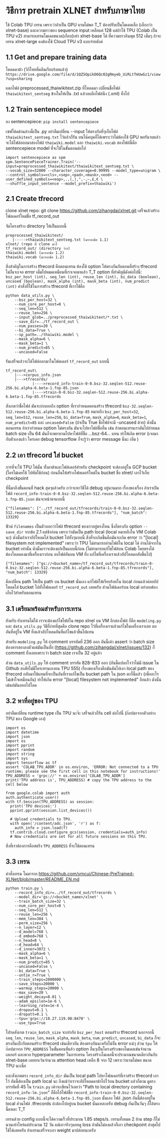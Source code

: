 # วิธีการ pretrain XLNET สำหรับภาษาไทย

ใช้ Colab TPU เทรน เพราะว่าถ้าเป็น GPU แรมไม่พอ T_T ต้องปรับเป็นโมเดลเล็ก (เล็กกว่า xlnet-base) และความยาวของ sequence input เหลือแค่ 128
แต่ถ้าใช้ TPU (Colab เป็น TPU v2) สามารถเทรนโมเดลขนาด(เกือบ)เท่า xlnet-base ได้ ที่ความยาวอินพุต 512 เต็มๆ ถ้าจะเทรน xlnet-large คงต้องใช้ Cloud TPU v3 แบบจ่ายตังค์

## 1.1 Get and prepare training data

โหลดดาต้า (วิกิไทยที่คลีนเรียบร้อยแล้ว) `https://drive.google.com/file/d/1QZSOpikO6Qc02gRmyeb_UiRLtTmUwGz1/view?usp=sharing`

แตกไฟล์ preprocessed_thaiwikitext.zip ที่โหลดมา เปลี่ยนชื่อไฟล์ `thaiwikitext_sentseg` ข้างในให้เป็น .txt แล้วลบอีกไฟล์นึง (.xml) ทิ้งไป

## 1.2 Train sentencepiece model

ลง sentencepiece: `pip install sentencepiece`

เซฟโค้ดด้านล่างนี้เป็น .py อย่าลืมเปลี่ยน --input ให้ตรงกับที่ๆเก็บไฟล์ `thaiwikitext_sentseg.txt` ไว้แล้วก็รัน บนโน๊คบุคก็ได้เพราะว่าไม่ต้องใช้ GPU พอรันจบแล้วจะได้ไฟล์ออกมาสองไฟล์ `thaiwiki.model` และ `thaiwiki.vocab` สองไฟล์นี้คือ sentencepiece model ที่จะใช้ในขั้นตอนต่อไป
```
import sentencepiece as spm
spm.SentencePieceTrainer.Train('--input=preprocessed_thaiwikitext/thaiwikitext_sentseg.txt \
--vocab_size=32000 --character_coverage=0.99995 --model_type=unigram \
--control_symbols=<cls>,<sep>,<pad>,<mask>,<eod> --user_defined_symbols=<eop>,.,(,),",-,–,£,€ \
--shuffle_input_sentence --model_prefix=thaiwiki')
```
## 2.1 Create tfrecord

clone xlnet repo: git clone https://github.com/zihangdai/xlnet.git เสร็จแล้วสร้างโฟลเดอร์ใหม่ชื่อ tf_record_out

จัดโครงสร้าง directory ให้เป็นแบบนี้

```
preprocessed_thaiwikitext/
   |----->thaiwikitext_sentseg.txt (มาจากข้อ 1.1)
xlnet/ (repo ที่ clone มา)
tf_record_out/ (directory ว่าง)
thaiwiki.model (มาจากข้อ 1.2)
thaiwiki.vocab (มาจากข้อ 1.2)
```

สิ่งสำคัญในการสร้าง tfrecord คือตอนเทรน ต้องใช้ option ให้ตรงกันกับตอนที่สร้าง tfrecord ไม่งั้นจะเจอ error เต็มไปหมดเหมือนที่เราเจอมาแล้ว T_T option ที่สำคัญมีดังต่อไปนี้: `bsz_per_host (int), seq_len (int), reuse_len (int), bi_data (boolean), uncased (boolean), mask_alpha (int), mask_beta (int), num_predict (int)` คำสั่งที่ใช้ในการสร้าง tfrecord ที่เราใช้คือ 

```
python data_utils.py \
	--bsz_per_host=32 \
	--num_core_per_host=8 \
	--seq_len=512 \
	--reuse_len=256 \
	--input_glob=../preprocessed_thaiwikitext/*.txt \
	--save_dir=../tf_record_out \
	--num_passes=20 \
	--bi_data=True \
	--sp_path=../thaiwiki.model \
	--mask_alpha=6 \
	--mask_beta=1 \
	--num_predict=85 \
	--uncased=False
```
รันเสร็จแล้วจะได้ไฟล์ออกมาในโฟลเดอร์ `tf_record_out` แบบนี้
```
tf_record_out\
    |--->corpus_info.json	
    |--->tfrecords/
            |---->record_info-train-0-0.bsz-32.seqlen-512.reuse-256.bi.alpha-6.beta-1.fnp-85.json
            |---->train-0-0.bsz-32.seqlen-512.reuse-256.bi.alpha-6.beta-1.fnp-85.tfrecords
```
สังเกตว่าชื่อไฟล์ มันจะบ่งบอกถึง option ที่เรากำหนดตอนสร้าง tfrecord `bsz-32.seqlen-512.reuse-256.bi.alpha-6.beta-1.fnp-85` หมายถึง `bsz_per_host=32`, `seq_len=512`, `reuse_len=256`, `bi_data=True`, `mask_alpha=6`, `mask_beta=1`, `num_predict=85` และ `uncased=False` (ถ้าเป็น True ชื่อไฟล์จะมี -uncased ด้วย) ดังนั้นตอนเทรน ถ้าเรากำหนด option ไม่ตรงกัน มันจะไปหาไฟล์ชื่ออื่น เช่น ถ้าตอนเทรนเราดันไปกำหนด batch size เป็น 64 มันก็จะพยายามไปหาไฟล์ที่ชื่อ ...bsz-64... แทน ทำให้เกิด error (เจอมากับตัวเองแล้ว ใครเคย debug tensorflow ก็จะรู้ว่า error message นี่นะ เอิ่ม )

## 2.2 เอา tfrecord ใส่ bucket

การที่จะใช้ TPU ได้นั้น ทั้งดาต้าและโฟล์เดอร์สำหรับ checkpoint จะต้องอยู่ใน GCP bucket (ใครไม่เคยใช้ ไปหัดใช้ก่อน) ก่อนอื่นให้สร้างโฟลเดอร์ใหม่ใน bucket ชื่อ xlnet/ เอาไว้เก็บ checkpoint

ที่นี้มาถึงขั้นตอนที่ hack สุดๆแล้วครับ กว่าจะหาวิธีได้ debug อยู่นานมาก เรื่องของเรื่อง ถ้าเราเปิดไฟล์ `record_info-train-0-0.bsz-32.seqlen-512.reuse-256.bi.alpha-6.beta-1.fnp-85.json` ม้นจะหน้าตาแบบนี้

```
{"filenames": ["../tf_record_out/tfrecords/train-0-0.bsz-32.seqlen-512.reuse-256.bi.alpha-6.beta-1.fnp-85.tfrecords"], "num_batch": 13329}
```

ฟิวด์ `filenames` เป็นตัวบอกว่าไฟล์ tfrecord ของเราอยู่ตรงไหน ซึ่งก็ตรงกับ option `--save_dir` จากข้อ 2.1 แต่ช้าก่อน เพราะว่ามันเป็น path local (local หมายถึงใน VM Colab นะ) ดังนั้นถ้าเราอัปโหลดใส่ bucket ไปทั้งๆแบบนี้ สิ่งที่จะเกิดขึ้นคือมันจะเกิด error ว่า "[local] filesystem not implemented" เพราะว่า TPU ไม่สามารถอ่านไฟล์ใน local ได้ อ่านได้จากใน bucket เท่านั้น ดังนั้นเราจะต้องแก้เป็นแบบนี้ก่อน (ไม่สามารถแก้ไขไฟล์บน Colab โดยตรงได้ ต้องโหลดลงมาที่เครื่องเราก่อน ลบไฟล์อันบน VM ทิ้ง แก้ไขที่เครื่องเราแล้วอัปโหลดกลับขึ้นไป)

```
{"filenames": ["gs://<bucket_name>/tf_record_out/tfrecords/train-0-0.bsz-32.seqlen-512.reuse-256.bi.alpha-6.beta-1.fnp-85.tfrecords"], "num_batch": 13329}
```

คือเปลี่ยน path ให้เป็น path บน bucket นั่นเอง แก้ไฟล์ให้เรียบร้อยใน local ก่อนแล้วค่อยอัปโหลดใส่ bucket ไปทั้งโฟลเดอร์ `tf_record_out` เลยครับ ส่วนโฟล์เดอร์บน local อย่าลบต้องเก็บไว้สำหรับตอนเทรน

## 3.1 เตรียมพร้อมสำหรับการเทรน
ยังครับ ยังเทรนไม่ได้ เราจะต้องแก้ไขไฟล์ใน repo xlnel บน VM อีกสองไฟล์ ก็คือ `modeling.py` และ `data_utils.py` วิธีที่ง่ายที่สุดคือ clone repo ไว้ที่เครื่องเราแล้วแก้ไขในเครื่องเราเลย ลบอันที่อยู่ใน VM ทิ้งแล้วอัปโหลดอันที่แก้ไขแล้วขึ้นไปแทน

สำหรับ `modeling.py` ให้ comment บรรทัดที่ 236 ออก อันนี้เค้า assert ว่า batch size ต้องหารสองลงตัวแต่มันเป็นบั๊ก (https://github.com/zihangdai/xlnet/issues/132) ก็ comment ทิ้งเลยเพราะว่า batch size เราเป็น 32 อยู่แล้ว

ส่วน `data_utils.py` ให้ comment บรรทัด 828-833 ออก (อันนี้แปลกใจว่าไม่มี issue ใน Github สงสัยไม่มีใครเทรนเองบน TPU 555) เรื่องของเรื่องคือมันดันไปเอา local path ของ tfrecord กลับมาใช้แทนที่จะเป็นอันที่เราแก้ไขเป็น bucket path ใน json ตะกี้นี้แล้ว (เพื่ออะไร ไม่เข้าใจเหมือนกัน) ทำให้เกิด error "[local] filesystem not implemented" อีกแล้ว ดังนั้นเม้นท์มันออกไปโลด

## 3.2 หาที่อยู่ของ TPU
อย่าลืมเปลี่ยน runtime type เป็น TPU นะจ๊ะ เสร็จแล้วก็รัน cell ต่อไปนี้ (ก๊อปมาจากตัวอย่าง TPU ของ Google เอง)

```
import os
import datetime
import json
import os
import pprint
import random
import string
import sys
import tensorflow as tf
assert 'COLAB_TPU_ADDR' in os.environ, 'ERROR: Not connected to a TPU runtime; please see the first cell in this notebook for instructions!'
TPU_ADDRESS = 'grpc://' + os.environ['COLAB_TPU_ADDR']
print('TPU address is', TPU_ADDRESS) # copy the TPU address to the cell below

from google.colab import auth
auth.authenticate_user()
with tf.Session(TPU_ADDRESS) as session:
  print('TPU devices:')
  pprint.pprint(session.list_devices())

  # Upload credentials to TPU.
  with open('/content/adc.json', 'r') as f:
    auth_info = json.load(f)
  tf.contrib.cloud.configure_gcs(session, credentials=auth_info)
  # Now credentials are set for all future sessions on this TPU.
```
สิ่งที่เราต้องการคือสตริง `TPU_ADDRESS` ที่จะใช้ตอนเทรน

## 3.3 เทรน
คำสั่งเทรน โมมาจาก https://github.com/ymcui/Chinese-PreTrained-XLNet/blob/master/README_EN.md
```
python train.py \
	--record_info_dir=../tf_record_out/tfrecords \
	--model_dir='gs://<bucket_name>/xlnet' \
	--train_batch_size=32 \
	--num_core_per_host=8 \
	--seq_len=512 \
	--reuse_len=256 \
	--mem_len=384 \
	--perm_size=256 \
	--n_layer=12 \
	--d_model=768 \
	--d_embed=768 \
	--n_head=8 \
	--d_head=64 \
	--d_inner=3072 \
	--mask_alpha=6 \
	--mask_beta=1 \
	--num_predict=85 \
	--uncased=False \
	--bi_data=True \
	--untie_r=True \
	--train_steps=2000000 \
	--save_steps=20000 \
	--warmup_steps=20000 \
	--max_save=20 \
	--weight_decay=0.01 \
	--adam_epsilon=1e-6 \
	--learning_rate=1e-4 \
	--dropout=0.1 \
	--dropatt=0.1 \
	--tpu='grpc://10.27.119.98:8470' \ 
	--use_tpu=True
```

โปรดสังเกต `train_batch_size` จะเท่ากับ `bsz_per_host` ตอนสร้าง tfrecord นอกจากนี้ `seq_len`, `reuse_len`, `mask_alpha`, `mask_beta`, `num_predict`, `uncased`, `bi_data` ก็จะตรงกันเป๊ะกับตอนสร้าง tfrecord เช่นเดียวกัน ต้องตรงกันนะครับไม่งั้น error แน่ๆ ส่วน `tpu` ให้ก๊อปมาจาก `TPU_ADDRESS` ในขั้นตอนที่แล้ว option อื่นๆเป็นโครงสร้างของโมเดลเช่นจำนวนเลเยอร์ และพวก hyperparameter ในการเทรน โครงสร้างโมเดลนี้จะประมาณขนาดเดียวกันกับ xlnet-base เลยยกเว้นจำนวน attention head เหลือ 8 จาก 12 เพราะว่าแรมไม่พอ ขนาด TPU นะเนี่ย

และสังเกตตรง `record_info_dir` มันเป็น local path ไปหาโฟลเดอร์ที่เราสร้าง tfrecord เอาไว้ อันนี้ต้องเป็น path local นะ ถึงแม้ว่าเราจะอัปโหลดดาต้าไปไว้บน bucket แล้วก็ตาม ดูตรงบรรทัดที่ 45 ใน `train.py` เค้าจะเขียนไว้เลยว่า "Path to local directory containing `record_info-lm.json`" ก็คือไอ้ไฟล์ชื่อ `record_info-train-0-0.bsz-32.seqlen-512.reuse-256.bi.alpha-6.beta-1.fnp-85.json` นั้นเอง ไฟล์ .json อันนี้ต้องอยู่ใน local ส่วนไฟล์ .tfrecords อ่ะต้องไปอยู่บน bucket นั่นแหละครับ debug กันเป็นวันๆ ก็ไอ้ตรงนี้แหละ T_T

เทรนด้วย config แบบนี้จะได้ความเร็วที่ประมาณ 1.85 steps/s. เทรนทั้งหมด 2 ล้าน step ก็ไม่นานเท่าไหร่แค่ประมาณ 12 วัน แต่เอาจริงๆคอยดู loss ถ้ามันไม่ลงแล้วก็เอา checkpoint ล่าสุดไปใช้ได้เลยครับ ถ้าเทรนเสร็จจะเอา weight มาปล่อยนะครับ
